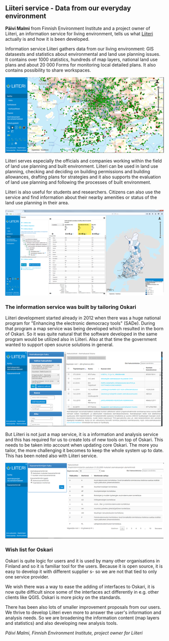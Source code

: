 ## Liiteri service - Data from our everyday environment

**Päivi Malmi** from Finnish Environment Institute and a project owner of Liiteri, an information service for living environment, 
tells us what [Liiteri](https://liiteri.ymparisto.fi/) actually is and how it is been developed. 

Information service Liiteri gathers data from our living environment: 
GIS datasests and statistics about environmental and land use planning issues. 
It contains over 1000 statistics, hundreds of map layers, national land use plans and about 20 000 Forms for monitoring local detailed plans. 
It also contains possibility to share workspaces.

![Liiteri](../../public/images/liiteri.PNG)

Liiteri serves especially the officials and companies working within the field of land use planning and built environment. 
Liiteri can be used in land use planning, checking and deciding on building permissions and building allowances, 
drafting plans for strategies and it also supports the evaluation of land use planning and following the processes of built environment.

Liiteri is also useful for students and researchers. 
Citizens can also use the service and find information about their nearby amenities or status of the land use planning in their area.

![Liiteri](../../public/images/Liiteri_tilastot.png)

### The information service was built by tailoring Oskari
Liiteri development started already in 2012 when there was a huge national program for "Enhancing the electronic democracy tools" (SADe). 
During that program a map service was being developed which resulted in the born of Oskari. 
So it was quite natural that the software developed in the same program would be utilized also in Liiteri. 
Also at that time the government wanted to support open source solutions in general. 

<img src="../../public/images/kaavahaku_liiteri.PNG" width="500"/>

But Liiteri is not just a map service, it is a information and analysis service and this has required for us to create lots of new tools on top of Oskari. 
This needs to be taken into account when updating core Oskari. The more you tailor, the more challenging it becomes to keep the whole system up to date. 
This has been noted also with Liiteri service.

![Liiteri](../../public/images/kaavamerkinnat.PNG)

### Wish list for Oskari
Oskari is quite logic for users and it is used by many other organisations in Finland and so it is familiar tool for the users. 
Because it is open source, it is easy to develop it with different supplier s- so we are not that tied to only one service provider.

We wish there was a way to ease the adding of interfaces to Oskari, it is now quite difficult since some of the interfaces act differently in e.g. other clients like QGIS. 
Oskari is more picky on the standards.

There has been also lots of smaller improvement proposals from our users. 
We thrive to develop Liiteri even more to answer the user's information and analysis needs. 
So we are broadening the information content (map layers and statistics) and also developing new analysis tools.

*Päivi Malmi, Finnish Environment Institute, project owner for Liiteri*

